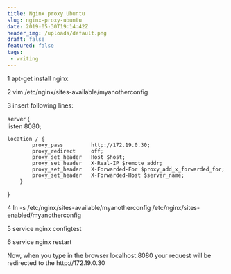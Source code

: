 ```yaml
---
title: Nginx proxy Ubuntu
slug: nginx-proxy-ubuntu
date: 2019-05-30T19:14:42Z
header_img: /uploads/default.png
draft: false
featured: false
tags:
 - writing
---
```

<!-- wp:paragraph -->
<p>1 apt-get install nginx</p>
<!-- /wp:paragraph -->

<!-- wp:paragraph -->
<p>2 vim /etc/nginx/sites-available/myanotherconfig</p>
<!-- /wp:paragraph -->

<!-- wp:paragraph -->
<p>3 insert following lines:</p>
<!-- /wp:paragraph -->

<!-- wp:paragraph -->
<p>server {<br>
    listen 8080;</p>
<!-- /wp:paragraph -->

<!-- wp:code -->
<pre class="wp-block-code"><code>location / {
        proxy_pass         http://172.19.0.30;
        proxy_redirect     off;
        proxy_set_header   Host $host;
        proxy_set_header   X-Real-IP $remote_addr;
        proxy_set_header   X-Forwarded-For $proxy_add_x_forwarded_for;
        proxy_set_header   X-Forwarded-Host $server_name;
    }</code></pre>
<!-- /wp:code -->

<!-- wp:paragraph -->
<p>}</p>
<!-- /wp:paragraph -->

<!-- wp:paragraph -->
<p>4 ln -s /etc/nginx/sites-available/myanotherconfig /etc/nginx/sites-enabled/myanotherconfig</p>
<!-- /wp:paragraph -->

<!-- wp:paragraph -->
<p>5 service nginx configtest</p>
<!-- /wp:paragraph -->

<!-- wp:paragraph -->
<p>6 service nginx restart</p>
<!-- /wp:paragraph -->

<!-- wp:paragraph -->
<p>Now, when you type in the browser localhost:8080 your request will be redirected to the http://172.19.0.30</p>
<!-- /wp:paragraph -->